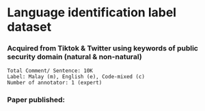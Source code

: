 # Language identification label dataset
### Acquired from Tiktok & Twitter using keywords of public security domain (natural & non-natural)
    
    Total Comment/ Sentence: 10K
    Label: Malay (m), English (e), Code-mixed (c)
    Number of annotator: 1 (expert)

### Paper published:

